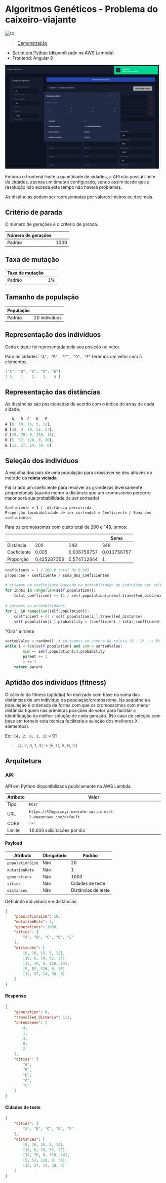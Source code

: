 # Algoritmos Genéticos - Problema do caixeiro-viajante

![CI](https://github.com/tiagoboeing/algoritmos-geneticos-caixeiro-viajante/workflows/CI/badge.svg)

> [Demonstração](https://caixeiro-viajante.tiagoboeing.com/)

- [Script em Python](#api) (disponilizado na AWS Lambda)
- Frontend: Angular 9

![](screenshots/demo.png)

Embora o frontend limite a quantidade de cidades, a API não possui limite de cidades, apenas um timeout configurado, sendo assim desde que a resolução não exceda este tempo não haverá problemas.

As distâncias podem ser representadas por valores inteiros ou decimais.

## Critério de parada

O número de gerações é o critério de parada.

| Número de gerações |      |
| ------------------ | ---- |
| Padrão             | 1000 |

## Taxa de mutação

| Taxa de mutação |     |
| --------------- | --- |
| Padrão          | 1%  |

## Tamanho da população

| População |               |
| --------- | ------------- |
| Padrão    | 20 indivíduos |

## Representação dos indivíduos

Cada cidade foi representada pela sua posição no vetor.

Para as cidades: `"A", "B", "C", "D", "E"` teremos um vetor com 5 elementos.

```js
["A", "B", "C", "D", "E"]
[ 0,   1,   2,   3,   4 ]
```

## Representação das distâncias

As distâncias são posicionadas de acordo com o índice do array de cada cidade.

```js
   A   B  C   D   E
A [0, 10, 15, 5, 12],
B [10, 0, 70, 52, 27],
C [15, 70, 0, 120, 14],
D [5, 52, 120, 0, 38],
E [12, 27, 14, 38, 0]
```

## Seleção dos indivíduos

A escolha dos pais de uma população para crossover se deu através do método da **roleta viciada**.

Foi criado um coeficiente para resolver as grandezas inversamente proporcionais (quanto menor a distância que um cromossomo percorre maior será sua probabilidade de ser sorteado)

```text
Coeficiente = 1 /  distância percorrida
Proporção (probabilidade de ser sorteado) = Coeficiente / Soma dos coeficientes
```

Para os cromossomos com custo total de 200 e 148, temos:

|             |             |             | Soma        |
| ----------- | ----------- | ----------- | ----------- |
| Distância   | 200         | 148         | 348         |
| Coeficiente | 0,005       | 0,006756757 | 0,011756757 |
| Proporção   | 0,425287356 | 0,574712644 | 1           |

```python
coeficiente = 1 / 200 # total de 0,005
proporcao = coeficiente / soma_dos_coeficientes
```

```python
# criamos um coeficiente baseado na probabilidade do indivíduo ser selecionado e somamos
for index in range(len(self.population)):
    total_coefficient += (1 / self.population[index].travelled_distance)

# geramos as probabilidades
for i_ in range(len(self.population)):
    coefficient = (1 / self.population[i_].travelled_distance)
    self.population[i_].probability = (coefficient / total_coefficient)
```

"Gira" a roleta

```python
sortedValue = random()  # sorteamos um número da roleta (0 - 1) --> 0% a 100%
while i < len(self.population) and sum < sortedValue:
        sum += self.population[i].probability
        parent += 1
        i += 1
    return parent
```

## Aptidão dos indivíduos (fitness)   

O cálculo do fitness (aptidão) foi realizado com base na soma das distâncias de um indivíduo da população/cromossomo. Na sequência a população é ordenada de forma com que os cromossomos com menor distância fiquem nas primeiras posições do vetor para facilitar a identificação da melhor solução de cada geração. (No caso de seleção com base em torneio esta técnica facilitaria a seleção dos melhores X elementos).

Ex.: `[4, 2, 0, 1, 3]` = 91

> [4, 2, 0, 1, 3] → [E, C, A, B, D]

## Arquitetura

### API

API em Python disponibilizada publicamente na AWS Lambda.

| Atributo | Valor                                                            |
| -------- | ---------------------------------------------------------------- |
| Tipo     | `POST`                                                           |
| URL      | `https://57ngqizuyi.execute-api.us-east-1.amazonaws.com/default` |
| CORS     | `'*'`                                                            |
| Limite   | 10.000 solicitações por dia                                      |

#### Payload

| Atributo         | Obrigatório | Padrão              |
| ---------------- | ----------- | ------------------- |
| `populationSize` | Não         | 20                  |
| `mutationRate`   | Não         | 1                   |
| `generations`    | Não         | 1000                |
| `cities`         | Não         | Cidades de teste    |
| `distances`      | Não         | Distâncias de teste |

Definindo indivíduos e e distâncias.

```json
{
    "populationSize": 20,
    "mutationRate": 1,
    "generations": 1000,
    "cities": [
        "A", "B", "C", "D", "E"
    ],
    "distances": [ 
        [0, 10, 15, 5, 12],
        [10, 0, 70, 52, 27],
        [15, 70, 0, 120, 14],
        [5, 52, 120, 0, 38],
        [12, 27, 14, 38, 0]
    ]
}
```

#### Response

```json
{
    "generation": 0,
    "travelled_distance": 113,
    "chromosome": [
        4,
        1,
        3,
        0,
        2
    ],
    "cities": [
        "E",
        "B",
        "D",
        "A",
        "C"
    ]
}
```

#### Cidades de teste

```json
{
    "cities": [
        "A", "B", "C", "D", "E"
    ],
    "distances": [ 
        [0, 10, 15, 5, 12],
        [10, 0, 70, 52, 27],
        [15, 70, 0, 120, 14],
        [5, 52, 120, 0, 38],
        [12, 27, 14, 38, 0]
    ]
}
```
